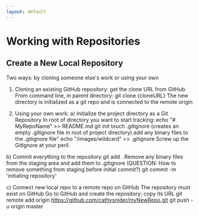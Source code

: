 ```yaml
---
layout: default
---
```


# Working with Repositories

## Create a New Local Repository

Two ways: by cloning someone else's work or using your own

1. Cloning an existing GitHub repository:
get the clone URL from GitHub
From command line, in parent directory:
git clone {cloneURL}
The new directory is initialized as a git repo and is connected to the remote origin

1. Using your own work:
a) Initialize the project directory as a Git Repository
In root of directory you want to start tracking:
echo "# MyRepoName" >> README.md
git init
touch .gitignore (creates an empty .gitignore file in root of project directory)
add any binary files to the .gitignore file"
echo "/images/wildcard" >> .gitignore
Screw up the GitIgnore at your peril.

b) Commit everything to the repository
git add .
Remove any binary files from the staging area and add them to .gitignore
(QUESTION: How to remove something from staging before initial commit?)
git commit -m 'initiating repository'

c) Connect new local repo to a remote repo on GitHub
The repository must exist on GitHub
Go to GitHub and create the repository; copy its URL
git remote add origin https://github.com/cathysnider/myNewRepo.git
git push -u origin master
